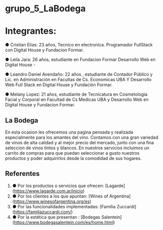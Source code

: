 # grupo_5_LaBodega

# Integrantes:

● Cristian Elias: 23 años, Tecnico en electronica. Programador FullStack con Digital House y Fundacion Formar.     

● Leila Jara: 26 años, estudiante en Fundacion Formar Desarrollo Web en Digital House -    

● Leandro Daniel Avendaño: 22 años , estudiante de Contador Público y Lic. en Administración en Facultas de Cs. Economicas UBA Y Desarrollo Web Full Stack en Digital House y Fundación Formar.
 
● Melany Lopez: 21 años, estudiante de Tecnicatura en Cosmetologia Facial y Corporal en Facultad de Cs Medicas UBA y Desarrollo Web en Digital House y Fundacion Formar.




## La Bodega  


En esta ocasion les ofrecemos una pagina pensada y realizada especialmente para los amantes del vino.
Contamos con una gran variedad de vinos de alta calidad y al mejor precio del mercado, junto con una fina seleccion de vinos tintos y blancos.
En nuestros servicios incluimos un carrito de compras para que puedan seleccionar a gusto nuestros productos y poder adquirirlos desde la comodidad de sus hogares.



##  Referentes
1. ● Por los productos o servicios que ofrecen: [Lagarde] (https://www.lagarde.com.ar/inicio)
2.  ● Por los clientes a los que apuntan: [Wines  of Argentina] (https://www.winesofargentina.org/es)
3.  ● Por las funcionalidades implementadas: [Familia Zuccardi] (https://familiazuccardi.com/)
4.  ● Por la estética que presentan : [Bodegas Salentein] (https://www.bodegasalentein.com/es/home.html)
